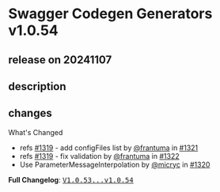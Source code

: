 # Swagger Codegen Generators v1.0.54

## release on 20241107
## description
## changes
What's Changed

* refs <a class="issue-link js-issue-link" data-error-text="Failed to load title" data-id="2618790141" data-permission-text="Title is private" data-url="https://github.com/swagger-api/swagger-codegen-generators/issues/1319" data-hovercard-type="issue" data-hovercard-url="/swagger-api/swagger-codegen-generators/issues/1319/hovercard" href="https://github.com/swagger-api/swagger-codegen-generators/issues/1319">#1319</a> - add configFiles list by <a class="user-mention notranslate" data-hovercard-type="user" data-hovercard-url="/users/frantuma/hovercard" data-octo-click="hovercard-link-click" data-octo-dimensions="link_type:self" href="https://github.com/frantuma">@frantuma</a> in <a class="issue-link js-issue-link" data-error-text="Failed to load title" data-id="2632720427" data-permission-text="Title is private" data-url="https://github.com/swagger-api/swagger-codegen-generators/issues/1321" data-hovercard-type="pull_request" data-hovercard-url="/swagger-api/swagger-codegen-generators/pull/1321/hovercard" href="https://github.com/swagger-api/swagger-codegen-generators/pull/1321">#1321</a>
* refs <a class="issue-link js-issue-link" data-error-text="Failed to load title" data-id="2618790141" data-permission-text="Title is private" data-url="https://github.com/swagger-api/swagger-codegen-generators/issues/1319" data-hovercard-type="issue" data-hovercard-url="/swagger-api/swagger-codegen-generators/issues/1319/hovercard" href="https://github.com/swagger-api/swagger-codegen-generators/issues/1319">#1319</a> - fix validation by <a class="user-mention notranslate" data-hovercard-type="user" data-hovercard-url="/users/frantuma/hovercard" data-octo-click="hovercard-link-click" data-octo-dimensions="link_type:self" href="https://github.com/frantuma">@frantuma</a> in <a class="issue-link js-issue-link" data-error-text="Failed to load title" data-id="2632746411" data-permission-text="Title is private" data-url="https://github.com/swagger-api/swagger-codegen-generators/issues/1322" data-hovercard-type="pull_request" data-hovercard-url="/swagger-api/swagger-codegen-generators/pull/1322/hovercard" href="https://github.com/swagger-api/swagger-codegen-generators/pull/1322">#1322</a>
* Use ParameterMessageInterpolation by <a class="user-mention notranslate" data-hovercard-type="user" data-hovercard-url="/users/micryc/hovercard" data-octo-click="hovercard-link-click" data-octo-dimensions="link_type:self" href="https://github.com/micryc">@micryc</a> in <a class="issue-link js-issue-link" data-error-text="Failed to load title" data-id="2632397108" data-permission-text="Title is private" data-url="https://github.com/swagger-api/swagger-codegen-generators/issues/1320" data-hovercard-type="pull_request" data-hovercard-url="/swagger-api/swagger-codegen-generators/pull/1320/hovercard" href="https://github.com/swagger-api/swagger-codegen-generators/pull/1320">#1320</a>

<strong>Full Changelog</strong>: <a class="commit-link" href="https://github.com/swagger-api/swagger-codegen-generators/compare/V1.0.53...v1.0.54"><tt>V1.0.53...v1.0.54</tt></a>

